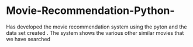 # Movie-Recommendation-Python-
Has developed the movie recommendation system using the pyton and the data set created . The system shows the various other similar movies that we have searched
